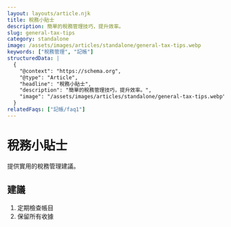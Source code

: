 ```yaml
---
layout: layouts/article.njk
title: 稅務小貼士
description: 簡單的稅務管理技巧，提升效率。
slug: general-tax-tips
category: standalone
image: /assets/images/articles/standalone/general-tax-tips.webp
keywords: ["稅務管理", "記帳"]
structuredData: |
  {
    "@context": "https://schema.org",
    "@type": "Article",
    "headline": "稅務小貼士",
    "description": "簡單的稅務管理技巧，提升效率。",
    "image": "/assets/images/articles/standalone/general-tax-tips.webp"
  }
relatedFaqs: ["記帳/faq1"]
---
```

# 稅務小貼士
提供實用的稅務管理建議。
## 建議
1. 定期檢查帳目
2. 保留所有收據
